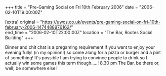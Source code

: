 +++
title = "Pre-Gaming Social on Fri 10th February 2006"
date = "2006-02-10T19:00:00Z"

[extra]
original = "https://uwcs.co.uk/events/pre-gaming-social-on-fri-10th-february-2006-1474488976162/"    
end_time = "2006-02-10T22:00:00Z"
location = "The Bar, Rootes Social Building"
+++

Dinner and chit chat is a pregaming requirement if you want to enjoy your evening fully\! (in my opinion\!) so come along for a pizza or burger and a pint of something\! It's possible I am trying to convince people to drink so I actually win some games this term though.....\! 8.30 pm The Bar, be there or, well, be somewhere else\!

